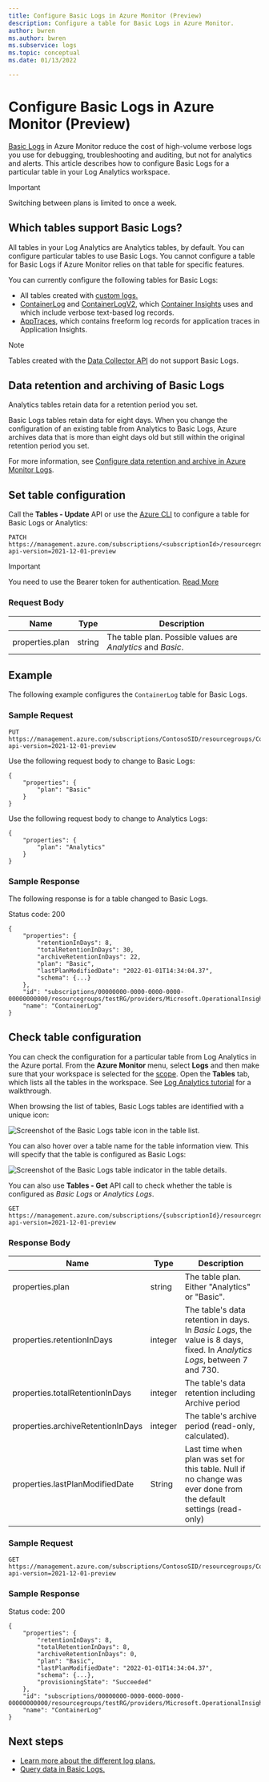 ```yaml
---
title: Configure Basic Logs in Azure Monitor (Preview)
description: Configure a table for Basic Logs in Azure Monitor.
author: bwren
ms.author: bwren
ms.subservice: logs
ms.topic: conceptual
ms.date: 01/13/2022

---
```


# Configure Basic Logs in Azure Monitor (Preview)
[Basic Logs](log-analytics-workspace-overview.md#log-data-plans-preview) in Azure Monitor reduce the cost of high-volume verbose logs you use for debugging, troubleshooting and auditing, but not for analytics and alerts. This article describes how to configure Basic Logs for a particular table in your Log Analytics workspace.

> [!IMPORTANT]
> Switching between plans is limited to once a week.

## Which tables support Basic Logs?
All tables in your Log Analytics are Analytics tables, by default. You can configure particular tables to use Basic Logs. You cannot configure a table for Basic Logs if Azure Monitor relies on that table for specific features.

You can currently configure the following tables for Basic Logs:

- All tables created with [custom logs.](custom-logs-overview.md) 
-	[ContainerLog](/azure/azure-monitor/reference/tables/containerlog) and [ContainerLogV2](/azure/azure-monitor/reference/tables/containerlogv2), which [Container Insights](../containers/container-insights-overview.md) uses and which include verbose text-based log records.
- [AppTraces](/azure/azure-monitor/reference/tables/apptraces), which contains freeform log records for application traces in Application Insights.

> [!NOTE]
> Tables created with the [Data Collector API](data-collector-api.md) do not support Basic Logs.
## Data retention and archiving of Basic Logs

Analytics tables retain data for a retention period you set.

Basic Logs tables retain data for eight days. When you change the configuration of an existing table from Analytics to Basic Logs, Azure archives data that is more than eight days old but still within the original retention period you set.

For more information, see [Configure data retention and archive in Azure Monitor Logs](data-retention-archive.md).


## Set table configuration
Call the **Tables - Update** API or use the [Azure CLI](azure-cli-log-analytics-workspace-sample.md#configure-basic-logs-and-analytics-tables) to configure a table for Basic Logs or Analytics:

```http
PATCH https://management.azure.com/subscriptions/<subscriptionId>/resourcegroups/<resourceGroupName>/providers/Microsoft.OperationalInsights/workspaces/<workspaceName>/tables/<tableName>?api-version=2021-12-01-preview
```
> [!IMPORTANT]
> You need to use the Bearer token for authentication. [Read More](https://social.technet.microsoft.com/wiki/contents/articles/51140.azure-rest-management-api-the-quickest-way-to-get-your-bearer-token.aspx)

### Request Body
|Name | Type | Description |
| --- | --- | --- |
|properties.plan | string  | The table plan. Possible values are *Analytics* and *Basic*.|

## Example
The following example configures the `ContainerLog` table for Basic Logs.
### Sample Request

```http
PUT https://management.azure.com/subscriptions/ContosoSID/resourcegroups/ContosoRG/providers/Microsoft.OperationalInsights/workspaces/ContosoWorkspace/tables/ContainerLog?api-version=2021-12-01-preview
```

Use the following request body to change to Basic Logs:

```http
{
    "properties": {
        "plan": "Basic"
    }
}
```

Use the following request body to change to Analytics Logs:

```http
{
    "properties": {
        "plan": "Analytics"
    }
}
```

### Sample Response
The following response is for a table changed to Basic Logs.

Status code: 200

```http
{
    "properties": {
        "retentionInDays": 8,
        "totalRetentionInDays": 30,
        "archiveRetentionInDays": 22,
        "plan": "Basic",
        "lastPlanModifiedDate": "2022-01-01T14:34:04.37",
        "schema": {...}        
    },
    "id": "subscriptions/00000000-0000-0000-0000-00000000000/resourcegroups/testRG/providers/Microsoft.OperationalInsights/workspaces/testWS/tables/ContainerLog",
    "name": "ContainerLog"
}
```


## Check table configuration
You can check the configuration for a particular table from Log Analytics in the Azure portal. From the **Azure Monitor** menu, select **Logs** and then make sure that your workspace is selected for the [scope](scope.md). Open the **Tables** tab, which lists all the tables in the workspace. See [Log Analytics tutorial](log-analytics-tutorial.md#view-table-information) for a walkthrough.

When browsing the list of tables, Basic Logs tables are identified with a unique icon: 

![Screenshot of the Basic Logs table icon in the table list.](./media/basic-logs-configure/table-icon.png)

You can also hover over a table name for the table information view. This will specify that the table is configured as Basic Logs:

![Screenshot of the Basic Logs table indicator in the table details.](./media/basic-logs-configure/table-info.png)

You can also use **Tables - Get** API call to check whether the table is configured as _Basic Logs_ or _Analytics Logs_.

```http
GET https://management.azure.com/subscriptions/{subscriptionId}/resourcegroups/{resourceGroupName}/providers/Microsoft.OperationalInsights/workspaces/{workspaceName}/tables/{tableName}?api-version=2021-12-01-preview
```

### Response Body
|Name | Type | Description |
| --- | --- | --- |
|properties.plan | string  | The table plan. Either "Analytics" or "Basic". |
|properties.retentionInDays | integer  | The table's data retention in days. In _Basic Logs_, the value is 8 days, fixed. In _Analytics Logs_, between 7 and 730.| 
|properties.totalRetentionInDays | integer  | The table's data retention including Archive period|
|properties.archiveRetentionInDays|integer|The table's archive period (read-only, calculated).|
|properties.lastPlanModifiedDate|String|Last time when plan was set for this table. Null if no change was ever done from the default settings (read-only) 

### Sample Request
```http
GET https://management.azure.com/subscriptions/ContosoSID/resourcegroups/ContosoRG/providers/Microsoft.OperationalInsights/workspaces/ContosoWorkspace/tables/ContainerLog?api-version=2021-12-01-preview
```


### Sample Response 
Status code: 200
```http
{
    "properties": {
        "retentionInDays": 8,
        "totalRetentionInDays": 8,
        "archiveRetentionInDays": 0,
        "plan": "Basic",
        "lastPlanModifiedDate": "2022-01-01T14:34:04.37",
        "schema": {...},
        "provisioningState": "Succeeded"        
    },
    "id": "subscriptions/00000000-0000-0000-0000-00000000000/resourcegroups/testRG/providers/Microsoft.OperationalInsights/workspaces/testWS/tables/ContainerLog",
    "name": "ContainerLog"
}
```

## Next steps

- [Learn more about the different log plans.](log-analytics-workspace-overview.md#log-data-plans-preview)
- [Query data in Basic Logs.](basic-logs-query.md)